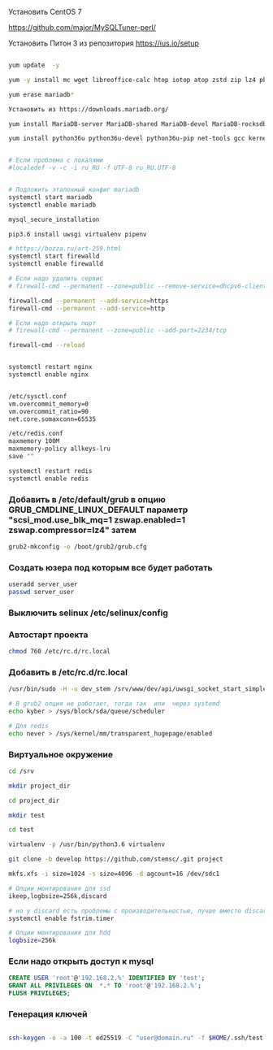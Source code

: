 Установить CentOS 7

https://github.com/major/MySQLTuner-perl/

Установить Питон 3 из репозитория https://ius.io/setup
```bash

yum update  -y

yum -y install mc wget libreoffice-calc htop iotop atop zstd zip lz4 pbzip2 p7zip lzop pv git screen unzip pigz

yum erase mariadb*

Установить из https://downloads.mariadb.org/

yum install MariaDB-server MariaDB-shared MariaDB-devel MariaDB-rocksdb-engine MariaDB-tokudb-engine

yum install python36u python36u-devel python36u-pip net-tools gcc kernel-devel psmisc libxml2-devel libxslt-devel libmemcached-devel nginx npm httpd-tools  memcached mysqlreport perl-DBD-MySQL smartmontools jpegoptim optipng redis40u hdparm phoronix-test-suite fio


# Если проблема с локалями
#localedef -v -c -i ru_RU -f UTF-8 ru_RU.UTF-8


# Подложить эталонный конфиг mariadb
systemctl start mariadb
systemctl enable mariadb

mysql_secure_installation

pip3.6 install uwsgi virtualenv pipenv

# https://bozza.ru/art-259.html
systemctl start firewalld
systemctl enable firewalld

# Если надо удалить сервис
# firewall-cmd --permanent --zone=public --remove-service=dhcpv6-client

firewall-cmd --permanent --add-service=https
firewall-cmd --permanent --add-service=http

# Если надо открыть порт
# firewall-cmd --permanent --zone=public --add-port=2234/tcp

firewall-cmd --reload


systemctl restart nginx
systemctl enable nginx


/etc/sysctl.conf
vm.overcommit_memory=0
vm.overcommit_ratio=90
net.core.somaxconn=65535

/etc/redis.conf
maxmemory 100M
maxmemory-policy allkeys-lru
save ""

systemctl restart redis
systemctl enable redis


```



### Добавить в /etc/default/grub в опцию  GRUB_CMDLINE_LINUX_DEFAULT параметр  "scsi_mod.use_blk_mq=1 zswap.enabled=1 zswap.compressor=lz4" затем
```bash
grub2-mkconfig -o /boot/grub2/grub.cfg
```


### Создать юзера под которым все будет работать
```bash
useradd server_user
passwd server_user
```


### Выключить selinux /etc/selinux/config

### Автостарт проекта
```bash
chmod 760 /etc/rc.d/rc.local
```

### Добавить в /etc/rc.d/rc.local
```bash
/usr/bin/sudo -H -u dev_stem /srv/www/dev/api/uwsgi_socket_start_simple.sh -d

# В grub2 опция не работает, тогда так  или  через systemd
echo kyber > /sys/block/sda/queue/scheduler

# Для redis
echo never > /sys/kernel/mm/transparent_hugepage/enabled


```


### Виртуальное окружение

```bash
cd /srv

mkdir project_dir

cd project_dir

mkdir test

cd test

virtualenv -p /usr/bin/python3.6 virtualenv

git clone -b develop https://github.com/stemsc/.git project

```

```bash
mkfs.xfs -i size=1024 -s size=4096 -d agcount=16 /dev/sdc1

# Опции монтирования для ssd
ikeep,logbsize=256k,discard

# но у discard есть проблемы с производительностью, лучше вместо discard
systemctl enable fstrim.timer

# Опции монтирования для hdd
logbsize=256k
```


### Если надо открыть доступ к mysql
```sql
CREATE USER 'root'@'192.168.2.%' IDENTIFIED BY 'test';
GRANT ALL PRIVILEGES ON  *.* TO 'root'@'192.168.2.%';
FLUSH PRIVILEGES;

```


### Генерация ключей
```bash

ssh-keygen -o -a 100 -t ed25519 -C "user@domain.ru" -f $HOME/.ssh/test
```




